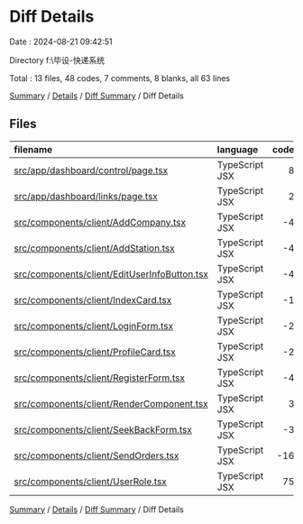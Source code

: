 # Diff Details

Date : 2024-08-21 09:42:51

Directory f:\\毕设-快递系统

Total : 13 files,  48 codes, 7 comments, 8 blanks, all 63 lines

[Summary](results.md) / [Details](details.md) / [Diff Summary](diff.md) / Diff Details

## Files
| filename | language | code | comment | blank | total |
| :--- | :--- | ---: | ---: | ---: | ---: |
| [src/app/dashboard/control/page.tsx](/src/app/dashboard/control/page.tsx) | TypeScript JSX | 8 | 0 | 0 | 8 |
| [src/app/dashboard/links/page.tsx](/src/app/dashboard/links/page.tsx) | TypeScript JSX | 2 | 0 | 0 | 2 |
| [src/components/client/AddCompany.tsx](/src/components/client/AddCompany.tsx) | TypeScript JSX | -4 | 0 | 0 | -4 |
| [src/components/client/AddStation.tsx](/src/components/client/AddStation.tsx) | TypeScript JSX | -4 | 0 | 0 | -4 |
| [src/components/client/EditUserInfoButton.tsx](/src/components/client/EditUserInfoButton.tsx) | TypeScript JSX | -4 | 0 | 0 | -4 |
| [src/components/client/IndexCard.tsx](/src/components/client/IndexCard.tsx) | TypeScript JSX | -1 | 0 | 0 | -1 |
| [src/components/client/LoginForm.tsx](/src/components/client/LoginForm.tsx) | TypeScript JSX | -2 | 0 | 0 | -2 |
| [src/components/client/ProfileCard.tsx](/src/components/client/ProfileCard.tsx) | TypeScript JSX | -2 | 0 | 0 | -2 |
| [src/components/client/RegisterForm.tsx](/src/components/client/RegisterForm.tsx) | TypeScript JSX | -4 | 0 | 0 | -4 |
| [src/components/client/RenderComponent.tsx](/src/components/client/RenderComponent.tsx) | TypeScript JSX | 3 | 0 | 0 | 3 |
| [src/components/client/SeekBackForm.tsx](/src/components/client/SeekBackForm.tsx) | TypeScript JSX | -3 | 0 | 0 | -3 |
| [src/components/client/SendOrders.tsx](/src/components/client/SendOrders.tsx) | TypeScript JSX | -16 | 7 | 2 | -7 |
| [src/components/client/UserRole.tsx](/src/components/client/UserRole.tsx) | TypeScript JSX | 75 | 0 | 6 | 81 |

[Summary](results.md) / [Details](details.md) / [Diff Summary](diff.md) / Diff Details